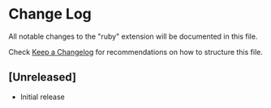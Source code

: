 # Change Log

All notable changes to the "ruby" extension will be documented in this file.

Check [Keep a Changelog](http://keepachangelog.com/) for recommendations on how
to structure this file.

## [Unreleased]

- Initial release
